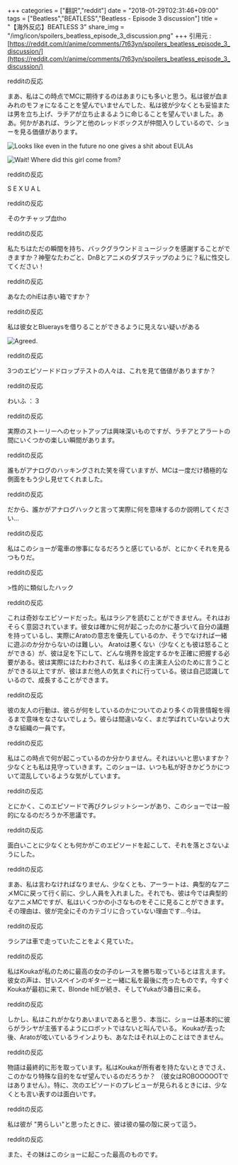 +++
categories = ["翻訳","reddit"]
date = "2018-01-29T02:31:46+09:00"
tags = ["Beatless","BEATLESS","Beatless - Episode 3 discussion"]
title = "【海外反応】BEATLESS 3"
share_img = "/img/icon/spoilers_beatless_episode_3_discussion.png"
+++
引用元 : [https://reddit.com/r/anime/comments/7t63yn/spoilers_beatless_episode_3_discussion/](https://reddit.com/r/anime/comments/7t63yn/spoilers_beatless_episode_3_discussion/)

<p><span class="reddit-comment">redditの反応</span></p>まあ、私はこの時点でMCに期待するのはあまりにも多いと思う。私は彼が血まみれのモフォになることを望んでいませんでした、私は彼が少なくとも妥協または男を立ち上げ、ラチアが立ち止まるように命じることを望んでいました。ああ。何かがあれば、ラシアと他のレッドボックスが仲間入りしているので、ショーを見る価値があります。

![Looks like even in the future no one gives a shit about EULAs](https://i.imgur.com/92ngfTN.png)

![Wait! Where did this girl come from?](https://i.imgur.com/SGOLkfA.png)

<p><span class="reddit-comment">redditの反応</span></p>S E X U A L

<p><span class="reddit-comment">redditの反応</span></p>そのケチャップ血tho

<p><span class="reddit-comment">redditの反応</span></p>私たちはただの瞬間を持ち、バックグラウンドミュージックを感謝することができますか？神聖なたわごと、DnBとアニメのダブステップのように？私に性交してください！

<p><span class="reddit-comment">redditの反応</span></p>あなたのhiEは赤い箱ですか？

<p><span class="reddit-comment">redditの反応</span></p>私は彼女とBlueraysを借りることができるように見えない疑いがある

![Agreed.](https://i.imgur.com/kQhnZit.png)

<p><span class="reddit-comment">redditの反応</span></p>3つのエピソードドロップテストの人々は、これを見て価値がありますか？

<p><span class="reddit-comment">redditの反応</span></p>わいふ ：３

<p><span class="reddit-comment">redditの反応</span></p>実際のストーリーへのセットアップは興味深いものですが、ラチアとアラートの間にいくつかの楽しい瞬間があります。

<p><span class="reddit-comment">redditの反応</span></p>誰もがアナログのハッキングされた笑を得ていますが、MCは一度だけ積極的な側面をもう少し見せてくれました。

<p><span class="reddit-comment">redditの反応</span></p>だから、誰かがアナログハックと言って実際に何を意味するのか説明してください...

<p><span class="reddit-comment">redditの反応</span></p>私はこのショーが電車の惨事になるだろうと感じているが、とにかくそれを見るつもりだ。

<p><span class="reddit-comment">redditの反応</span></p>&gt;性的に類似したハック

<p><span class="reddit-comment">redditの反応</span></p>これは奇妙なエピソードだった。私はラシアを読むことができません。それはおそらく意図されています。彼女は確かに何が起こったのかに基づいて自分の議題を持っているし、実際にAratoの意志を優先しているのか、そうでなければ一緒に遊ぶのか分からないのは難しい。 Aratoは悪くない（少なくとも彼は怒ることができる）が、彼は足を下にして、どんな境界を設定するかを正確に把握する必要がある。彼は実際にはたわわされて、私は多くの主演主人公のために言うことができる以上ですが、彼はまだ他人の気まぐれに行っている。彼は自己認識しているので、成長することができます。

<p><span class="reddit-comment">redditの反応</span></p>彼の友人の行動は、彼らが何をしているのかについてのより多くの背景情報を得るまで意味をなさないでしょう。彼らは間違いなく、まだ学ばれていないより大きな組織の一員です。

<p><span class="reddit-comment">redditの反応</span></p>私はこの時点で何が起こっているのか分かりません。それはいいと思いますか？少なくとも私は見守っていきます。このショーは、いつも私が好きかどうかについて混乱しているような気がしています。

<p><span class="reddit-comment">redditの反応</span></p>とにかく、このエピソードで再びクレジットシーンがあり、このショーでは一般的になるのだろうか不思議です。

<p><span class="reddit-comment">redditの反応</span></p>面白いことに少なくとも何かがこのエピソードを起こして、それを落とさないようにした。

<p><span class="reddit-comment">redditの反応</span></p>まあ、私は言わなければなりません、少なくとも、アーラートは、典型的なアニメMCに戻って行く前に、少し人員を入れました。それでも、彼は今では典型的なアニメMCですが、私はいくつかの小さなものをそこに見ることができます。その理由は、彼が完全にそのカテゴリに合っていない理由です...今は。

<p><span class="reddit-comment">redditの反応</span></p>ラシアは車で走っていたことをよく見ていた。

<p><span class="reddit-comment">redditの反応</span></p>私はKoukaが私のために最高の女の子のレースを勝ち取っているとは言えます。彼女の声は、甘いスペインのギターと一緒に私を最後に売ったものです。今すぐKoukaが最初に来て、Blonde hIEが続き、そしてYukaが3番目に来る。

<p><span class="reddit-comment">redditの反応</span></p>しかし、私はこれがかなりあいまいであると思う、本当に、ショーは基本的に彼らがラシヤが主張するようにロボットではないと叫んでいる。 Koukaが去った後、Aratoが呟いているラインよりも、あなたはそれ以上のことはできません。

<p><span class="reddit-comment">redditの反応</span></p>物語は最終的に形を取っています。私はKoukaが所有者を持たないときでさえ、このかなり特殊な目的をなぜ望んでいるのだろうか？ （彼女はROBOOOOOTではありません）。特に、次のエピソードのプレビューが見られるときには、少なくとも言い表すのは面白いです。

<p><span class="reddit-comment">redditの反応</span></p>私は彼が "男らしい"と思ったときに、彼は彼の猫の殻に戻って這う。

<p><span class="reddit-comment">redditの反応</span></p>また、その妹はこのショーに起こった最高のものです。
